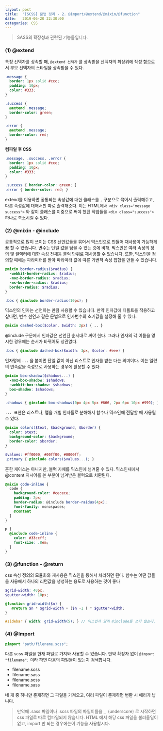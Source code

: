 ```yaml
---
layout: post
title:  "[SCSS] 문법 정리 - 2. @import/@extend/@mixin/@function"
date:   2019-06-20 22:30:00
categories: CSS
---
```


> SASS의 확장성과 관련된 기능들입니다.


### (1) @extend

특정 선택자를 상속할 때, `@extend 선택자` 를 상속받을 선택자의 최상위에 작성 함으로서 부모 선택자의 스타일을 상속받을 수 있다.

```scss
.message {
  border: 1px solid #ccc;
  padding: 10px;
  color: #333;
}

.success {
  @extend .message;
  border-color: green;
}

.error {
  @extend .message;
  border-color: red;
}
```

**컴파일 후 CSS**

```css
.message, .success, .error {
  border: 1px solid #ccc;
  padding: 10px;
  color: #333;
}

.success { border-color: green; }
.error { border-color: red; }
```

extend를 이용하면 공통되는 속성값에 대한 클래스를 `,` 구분으로 묶어서 출력해주고, 다른 속성값에 대해서만  따로 출력해준다. 이는 HTML에서 `<div class="message success">` 와 같이 클래스를 이중으로 써야 했던 작업들을 `<div class="success">` 하나로 축소시킬 수 있다.



### (2) @mixin - @include

공통적으로 많이 쓰이는 CSS 선언값들을 묶어서 믹스인으로 만들어 재사용이 가능하게끔 할 수 있습니다. 변수는 단일 값을 담을 수 있는 것에 비해, 믹스인은 여러 속성의 정의 및 셀렉터에 대한 속성 전체등 블럭 단위로 재사용할 수 있습니다. 또한, 믹스인을 정의할 때에는 파라미터를 받아 파라미터 값에 따른 가변적 속성 집합을 만들 수 있습니다. 

```scss
@mixin border-radius($radius) {
  -webkit-border-radius: $radius;
  -moz-border-radius: $radius;
  -ms-border-radius: $radius;
  border-radius: $radius;
}

.box { @include border-radius(10px); }
```

믹스인의 인자는 선언하는 만큼 사용할 수 있습니다. 만약 인자값에 디폴트를 적용하고 싶다면, 변수 선언과 같은 문법으로 인자변수의 초기값을 설정해 줄 수 있다.

```scss
@mixin dashed-box($color, $width: 2px) { .. }
```

@include 구문에서 인자값은 선언된 순서대로 써야 한다. 그러나 인자의 각 이름을 명시한 경우에는 순서가 바뀌어도 상관없다.

```scss
.box { @include dashed-box($width: 3px, $color: #eee) }
```

인자명에 `...` 을 붙이면 단일 값이 아닌 리스트로 인자를 받는 다는 의미이다. 이는 일련의 연속값을 속성으로 사용하는 경우에 활용할 수 있다.

```scss
@mixin box-shadow($shadows...) {
  -moz-box-shadow: $shadows;
  -webkit-box-shadow: $shadows;
  box-shadow: $shadows;
}

.shadows { @include box-shadows(0px 4px 5px #666, 2px 6px 10px #999); }
```

`... `표현은 리스트나, 맵을 개별 인자들로 분해해서 함수나 믹스인에 전달할 때 사용될 수 있다.

```scss
@mixin colors($text, $background, $border) {
  color: $text;
  background-color: $background;
  border-color: $border;
}

$values: #ff0000, #00ff00, #0000ff;
.primary { @include colors($values...); }
```

흔한 케이스는 아니지만, 블럭 자체를 믹스인에 넘겨줄 수 있다.  믹스인내에서 @content 지시어를 쓴 부분이 넘겨받은 블럭으로 치환된다.

```scss
@mixin code-inline {
  code {
    background-color: #cecece;
    padding: 2px;
    border-radius: @include border-raidus(4px);
    font-family: monospaces;
    @content
  }
}

p {
  @include code-inline {
    color: #33ccff;
    font-size: .8em;
  }
}
```



### (3) @function - @return

css 속성 정의의 모듈화와 재사용은 믹스인을 통해서 처리하면 된다. 함수는 어떤 값들을 사용해서 하나의 리턴값을 생성하는 용도로 사용하는 것이 좋다

```scss
$grid-width: 40px; 
$gutter-width: 10px; 

@function grid-width($n) {
   @return $n * $grid-width + ($n -1 ) * $gutter-width; 
} 

#sidebar { width: grid-width(5); } // 믹스인과 달리 @include를 쓰지 않는다.
```



### (4) @Import 

```scss
@import "path/filename.scss";
```

다른 scss 파일을 현재 파일로 가져와 사용할 수 있습니다. 만약 확장자 없이 `@import "filename";` 이라 하면 다음의 파일들이 있는지 검색합니다.

- filename.scss
- filename.sass
- filename.scss
- filename.sass

네 개 중 하나만 존재하면 그 파일을 가져오고, 여러 파일이 존재하면 변환 시 에러가 납니다.

> 만약에 .sass 파일이나 .scss 파일의 파일이름을  `_ `(underscore) 로 시작하면 css 파일로 따로 컴파일되지 않습니다. HTML 에서 해당 css 파일을 불러올일이 없고, import 만 되는 경우에는이 기능을 사용합시다.